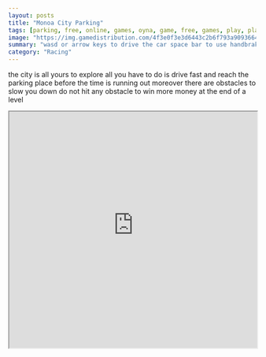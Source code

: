 ```yaml
---
layout: posts
title: "Monoa City Parking"
tags: [parking, free, online, games, oyna, game, free, games, play, play, games]
image: "https://img.gamedistribution.com/4f3e0f3e3d6443c2b6f793a9093664b8-512x512.jpeg"
summary: "wasd or arrow keys to drive the car space bar to use handbrake c to change camera view p or tab or esc to pause game h to use horn  free online games oyna game free games play play games"
category: "Racing"
---
```


the city is all yours to explore all you have to do is drive fast and reach the parking place before the time is running out moreover there are obstacles to slow you down do not hit any obstacle to win more money at the end of a level

<iframe width="100%" height="480px;" src="https://html5.gamedistribution.com/4f3e0f3e3d6443c2b6f793a9093664b8/"></iframe>